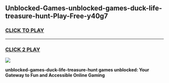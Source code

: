 
## Unblocked-Games-unblocked-games-duck-life-treasure-hunt-Play-Free-y40g7
<h3>
<a href="https://premium76.site?title=unblocked-games-duck-life-treasure-hunt&ref=10A">CLICK TO PLAY</a></h3>
<hr>

<h3>
<a href="https://premium76.site?title=unblocked-games-duck-life-treasure-hunt&ref=10A">CLICK 2 PLAY</a>
  
</h3>

<a href="https://premium76.site?title=unblocked-games-duck-life-treasure-hunt&ref=10A"><img src="https://clearcache.store/games.png"></a>


**unblocked-games-duck-life-treasure-hunt games unblocked: Your Gateway to Fun and Accessible Online Gaming**
